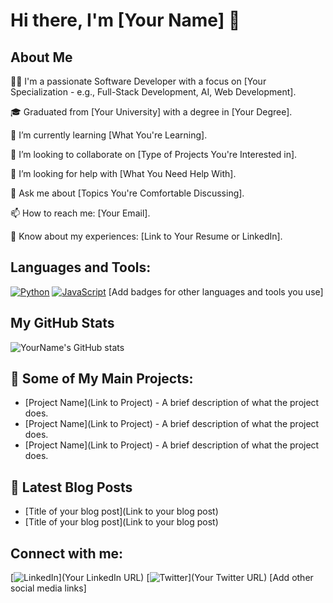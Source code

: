 # Hi there, I'm [Your Name] 👋

## About Me
👨‍💻 I'm a passionate Software Developer with a focus on [Your Specialization - e.g., Full-Stack Development, AI, Web Development].

🎓 Graduated from [Your University] with a degree in [Your Degree].

🌱 I’m currently learning [What You're Learning].

👯 I’m looking to collaborate on [Type of Projects You're Interested in].

🤔 I’m looking for help with [What You Need Help With].

💬 Ask me about [Topics You're Comfortable Discussing].

📫 How to reach me: [Your Email].

📄 Know about my experiences: [Link to Your Resume or LinkedIn].

## Languages and Tools:
[![Python](https://img.shields.io/badge/-Python-3776AB?style=flat-square&logo=Python&logoColor=white)](https://www.python.org/)
[![JavaScript](https://img.shields.io/badge/-JavaScript-F7DF1E?style=flat-square&logo=javascript&logoColor=black)](https://developer.mozilla.org/en-US/docs/Web/JavaScript)
[Add badges for other languages and tools you use]

## My GitHub Stats
![YourName's GitHub stats](https://github-readme-stats.vercel.app/api?username=YourGitHubUsername&show_icons=true&theme=radical)

## 🚀 Some of My Main Projects:
- [Project Name](Link to Project) - A brief description of what the project does.
- [Project Name](Link to Project) - A brief description of what the project does.
- [Project Name](Link to Project) - A brief description of what the project does.

## 📕 Latest Blog Posts
<!-- BLOG-POST-LIST:START -->
- [Title of your blog post](Link to your blog post)
- [Title of your blog post](Link to your blog post)
<!-- BLOG-POST-LIST:END -->

## Connect with me:
[![LinkedIn](https://img.shields.io/badge/-LinkedIn-0077B5?style=flat-square&logo=Linkedin&logoColor=white)](Your LinkedIn URL)
[![Twitter](https://img.shields.io/badge/-Twitter-1DA1F2?style=flat-square&logo=Twitter&logoColor=white)](Your Twitter URL)
[Add other social media links]
